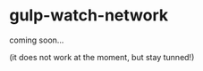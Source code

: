 gulp-watch-network
==================

coming soon...

(it does not work at the moment, but stay tunned!)
